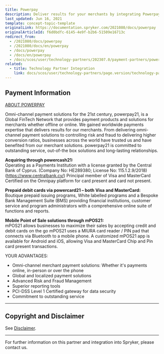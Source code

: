 ```yaml
---
title: Powerpay
description: Deliver results for your merchants by integrating Powerpay into the Spryker Commerce OS.
last_updated: Jun 16, 2021
template: concept-topic-template
originalLink: https://documentation.spryker.com/2021080/docs/powerpay
originalArticleId: f6d0bdfc-6145-4e9f-b2b6-51509e16713c
redirect_from:
  - /2021080/docs/powerpay
  - /2021080/docs/en/powerpay
  - /docs/powerpay
  - /docs/en/powerpay
  - /docs/scos/user/technology-partners/202307.0/payment-partners/powerpay.html
related:
  - title: Technology Partner Integration
    link: docs/scos/user/technology-partners/page.version/technology-partners.html
---
```


## Payment Information

[ABOUT POWERPAY](https://getpowerpay.com/)

Omni-channel payment solutions for the 21st century, powerpay21, is a Global FinTech Network that provides payment products and solutions for merchants whether offline or online.
We gained worldwide payments expertise that delivers results for our merchants. From delivering omni-channel payment solutions to controlling risk and fraud to delivering higher conversion ratios, businesses across the world have trusted us and have benefited from our merchant solutions. powerpay21 is committed to outstanding service, out-of-the box solutions and long-lasting relationships.

**Acquiring through powercash21:**
<br>Operating as a Payments Institution with a license granted by the Central Bank of Cyprus. (Company No: HE289380; License No: 115.1.2.9/2018) (https://www.centralbank.cy/) Principal member of Visa and MasterCard Certified on the Omnipay platform for card present and card not present.

**Prepaid debit cards via powercard21 – both Visa and MasterCard:**
<br>Boutique prepaid issuing programs, White labelled programs and a Bespoke Bank Management Suite (BMS) providing financial institutions, customer service and program administrators with a comprehensive online suite of functions and reports.

**Mobile Point of Sale solutions through mPOS21:**
<br>mPOS21 allows businesses to maximize their sales by accepting credit and debit cards on the go mPOS21 uses a MIURA card reader / PIN pad that connects via Bluetooth to a mobile phone. A customized mPOS21 app is available for Android and iOS, allowing Visa and MasterCard Chip and Pin card present transactions.

YOUR ADVANTAGES:
* Omni-channel merchant payment solutions: Whether it's payments online, in-person or over the phone
* Global and localized payment solutions
* Advanced Risk and Fraud Management
* Superior reporting tools
* PCI-DSS Level 1 Certified gateway for data security
* Commitment to outstanding service

---

## Copyright and Disclaimer

See [Disclaimer](https://github.com/spryker/spryker-documentation).

---
For further information on this partner and integration into Spryker, please contact us.

<div class="hubspot-form js-hubspot-form" data-portal-id="2770802" data-form-id="163e11fb-e833-4638-86ae-a2ca4b929a41" id="hubspot-1"></div>
